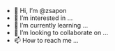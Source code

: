 - 👋 Hi, I’m @zsapon
- 👀 I’m interested in ...
- 🌱 I’m currently learning ...
- 💞️ I’m looking to collaborate on ...
- 📫 How to reach me ...

<!---
zsapon/zsapon is a ✨ special ✨ repository because its `README.md` (this file) appears on your GitHub profile.
You can click the Preview link to take a look at your changes.
--->
